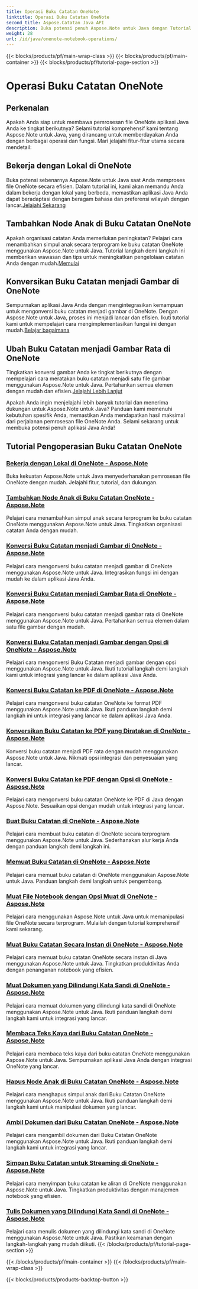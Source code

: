 ```yaml
---
title: Operasi Buku Catatan OneNote
linktitle: Operasi Buku Catatan OneNote
second_title: Aspose.Catatan Java API
description: Buka potensi penuh Aspose.Note untuk Java dengan Tutorial Pengoperasian Buku Catatan OneNote kami. Berikan panduan langkah demi langkah untuk menyempurnakan aplikasi Java Anda.
weight: 28
url: /id/java/onenote-notebook-operations/
---
```


{{< blocks/products/pf/main-wrap-class >}}
{{< blocks/products/pf/main-container >}}
{{< blocks/products/pf/tutorial-page-section >}}

# Operasi Buku Catatan OneNote


## Perkenalan

Apakah Anda siap untuk membawa pemrosesan file OneNote aplikasi Java Anda ke tingkat berikutnya? Selami tutorial komprehensif kami tentang Aspose.Note untuk Java, yang dirancang untuk memberdayakan Anda dengan berbagai operasi dan fungsi. Mari jelajahi fitur-fitur utama secara mendetail:

## Bekerja dengan Lokal di OneNote

 Buka potensi sebenarnya Aspose.Note untuk Java saat Anda memproses file OneNote secara efisien. Dalam tutorial ini, kami akan memandu Anda dalam bekerja dengan lokal yang berbeda, memastikan aplikasi Java Anda dapat beradaptasi dengan beragam bahasa dan preferensi wilayah dengan lancar.[Jelajahi Sekarang](./working-with-locales/)

## Tambahkan Node Anak di Buku Catatan OneNote

Apakah organisasi catatan Anda memerlukan peningkatan? Pelajari cara menambahkan simpul anak secara terprogram ke buku catatan OneNote menggunakan Aspose.Note untuk Java. Tutorial langkah demi langkah ini memberikan wawasan dan tips untuk meningkatkan pengelolaan catatan Anda dengan mudah.[Memulai](./add-child-node/)

## Konversikan Buku Catatan menjadi Gambar di OneNote

 Sempurnakan aplikasi Java Anda dengan mengintegrasikan kemampuan untuk mengonversi buku catatan menjadi gambar di OneNote. Dengan Aspose.Note untuk Java, proses ini menjadi lancar dan efisien. Ikuti tutorial kami untuk mempelajari cara mengimplementasikan fungsi ini dengan mudah.[Belajar bagaimana](./convert-notebook-to-image/)

## Ubah Buku Catatan menjadi Gambar Rata di OneNote

 Tingkatkan konversi gambar Anda ke tingkat berikutnya dengan mempelajari cara meratakan buku catatan menjadi satu file gambar menggunakan Aspose.Note untuk Java. Pertahankan semua elemen dengan mudah dan efisien.[Jelajahi Lebih Lanjut](./convert-notebook-to-flattened-image/)

Apakah Anda ingin menjelajahi lebih banyak tutorial dan menerima dukungan untuk Aspose.Note untuk Java? Panduan kami memenuhi kebutuhan spesifik Anda, memastikan Anda mendapatkan hasil maksimal dari perjalanan pemrosesan file OneNote Anda. Selami sekarang untuk membuka potensi penuh aplikasi Java Anda!
## Tutorial Pengoperasian Buku Catatan OneNote
### [Bekerja dengan Lokal di OneNote - Aspose.Note](./working-with-locales/)
Buka kekuatan Aspose.Note untuk Java menyederhanakan pemrosesan file OneNote dengan mudah. Jelajahi fitur, tutorial, dan dukungan.
### [Tambahkan Node Anak di Buku Catatan OneNote - Aspose.Note](./add-child-node/)
Pelajari cara menambahkan simpul anak secara terprogram ke buku catatan OneNote menggunakan Aspose.Note untuk Java. Tingkatkan organisasi catatan Anda dengan mudah.
### [Konversi Buku Catatan menjadi Gambar di OneNote - Aspose.Note](./convert-notebook-to-image/)
Pelajari cara mengonversi buku catatan menjadi gambar di OneNote menggunakan Aspose.Note untuk Java. Integrasikan fungsi ini dengan mudah ke dalam aplikasi Java Anda.
### [Konversi Buku Catatan menjadi Gambar Rata di OneNote - Aspose.Note](./convert-notebook-to-flattened-image/)
Pelajari cara mengonversi buku catatan menjadi gambar rata di OneNote menggunakan Aspose.Note untuk Java. Pertahankan semua elemen dalam satu file gambar dengan mudah.
### [Konversi Buku Catatan menjadi Gambar dengan Opsi di OneNote - Aspose.Note](./convert-notebook-to-image-with-options/)
Pelajari cara mengonversi Buku Catatan menjadi gambar dengan opsi menggunakan Aspose.Note untuk Java. Ikuti tutorial langkah demi langkah kami untuk integrasi yang lancar ke dalam aplikasi Java Anda.
### [Konversi Buku Catatan ke PDF di OneNote - Aspose.Note](./convert-notebook-to-pdf/)
Pelajari cara mengonversi buku catatan OneNote ke format PDF menggunakan Aspose.Note untuk Java. Ikuti panduan langkah demi langkah ini untuk integrasi yang lancar ke dalam aplikasi Java Anda.
### [Konversikan Buku Catatan ke PDF yang Diratakan di OneNote - Aspose.Note](./convert-notebook-to-flattened-pdf/)
Konversi buku catatan menjadi PDF rata dengan mudah menggunakan Aspose.Note untuk Java. Nikmati opsi integrasi dan penyesuaian yang lancar.
### [Konversi Buku Catatan ke PDF dengan Opsi di OneNote - Aspose.Note](./convert-notebook-to-pdf-with-options/)
Pelajari cara mengonversi buku catatan OneNote ke PDF di Java dengan Aspose.Note. Sesuaikan opsi dengan mudah untuk integrasi yang lancar.
### [Buat Buku Catatan di OneNote - Aspose.Note](./create-notebook/)
Pelajari cara membuat buku catatan di OneNote secara terprogram menggunakan Aspose.Note untuk Java. Sederhanakan alur kerja Anda dengan panduan langkah demi langkah ini.
### [Memuat Buku Catatan di OneNote - Aspose.Note](./loading-notebook/)
Pelajari cara memuat buku catatan di OneNote menggunakan Aspose.Note untuk Java. Panduan langkah demi langkah untuk pengembang.
### [Muat File Notebook dengan Opsi Muat di OneNote - Aspose.Note](./load-notebook-file-with-load-options/)
Pelajari cara menggunakan Aspose.Note untuk Java untuk memanipulasi file OneNote secara terprogram. Mulailah dengan tutorial komprehensif kami sekarang.
### [Muat Buku Catatan Secara Instan di OneNote - Aspose.Note](./load-notebook-instantly/)
Pelajari cara memuat buku catatan OneNote secara instan di Java menggunakan Aspose.Note untuk Java. Tingkatkan produktivitas Anda dengan penanganan notebook yang efisien.
### [Muat Dokumen yang Dilindungi Kata Sandi di OneNote - Aspose.Note](./load-password-protected-documents/)
Pelajari cara memuat dokumen yang dilindungi kata sandi di OneNote menggunakan Aspose.Note untuk Java. Ikuti panduan langkah demi langkah kami untuk integrasi yang lancar.
### [Membaca Teks Kaya dari Buku Catatan OneNote - Aspose.Note](./read-rich-text/)
Pelajari cara membaca teks kaya dari buku catatan OneNote menggunakan Aspose.Note untuk Java. Sempurnakan aplikasi Java Anda dengan integrasi OneNote yang lancar.
### [Hapus Node Anak di Buku Catatan OneNote - Aspose.Note](./remove-child-node/)
Pelajari cara menghapus simpul anak dari Buku Catatan OneNote menggunakan Aspose.Note untuk Java. Ikuti panduan langkah demi langkah kami untuk manipulasi dokumen yang lancar.
### [Ambil Dokumen dari Buku Catatan OneNote - Aspose.Note](./retrieve-documents-from-onenote-notebook/)
Pelajari cara mengambil dokumen dari Buku Catatan OneNote menggunakan Aspose.Note untuk Java. Ikuti panduan langkah demi langkah kami untuk integrasi yang lancar.
### [Simpan Buku Catatan untuk Streaming di OneNote - Aspose.Note](./save-notebook-to-stream/)
Pelajari cara menyimpan buku catatan ke aliran di OneNote menggunakan Aspose.Note untuk Java. Tingkatkan produktivitas dengan manajemen notebook yang efisien.
### [Tulis Dokumen yang Dilindungi Kata Sandi di OneNote - Aspose.Note](./write-password-protected-document/)
Pelajari cara menulis dokumen yang dilindungi kata sandi di OneNote menggunakan Aspose.Note untuk Java. Pastikan keamanan dengan langkah-langkah yang mudah diikuti.
{{< /blocks/products/pf/tutorial-page-section >}}

{{< /blocks/products/pf/main-container >}}
{{< /blocks/products/pf/main-wrap-class >}}

{{< blocks/products/products-backtop-button >}}

